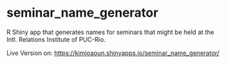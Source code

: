 # seminar_name_generator
R Shiny app that generates names for seminars that might be held at the Intl. Relations Institute of PUC-Rio.


Live Version on: https://kimjoaoun.shinyapps.io/seminar_name_generator/
